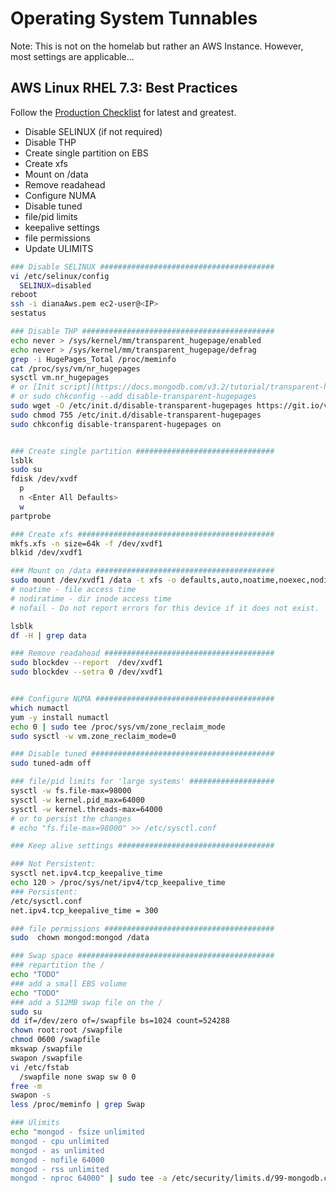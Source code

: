 # Operating System Tunnables

Note: This is not on the homelab but rather an AWS Instance. However, most settings are applicable...

## AWS Linux RHEL 7.3: Best Practices

Follow the [Production Checklist](https://docs.mongodb.com/v3.2/administration/production-checklist-operations/) for latest and greatest.

- Disable SELINUX (if not required)
- Disable THP
- Create single partition on EBS
- Create xfs
- Mount on /data
- Remove readahead
- Configure NUMA
- Disable tuned
- file/pid limits
- keepalive settings
- file permissions
- Update ULIMITS

```bash
### Disable SELINUX #######################################
vi /etc/selinux/config
  SELINUX=disabled
reboot
ssh -i dianaAws.pem ec2-user@<IP>
sestatus

### Disable THP ###########################################
echo never > /sys/kernel/mm/transparent_hugepage/enabled
echo never > /sys/kernel/mm/transparent_hugepage/defrag
grep -i HugePages_Total /proc/meminfo
cat /proc/sys/vm/nr_hugepages
sysctl vm.nr_hugepages
# or [Init script](https://docs.mongodb.com/v3.2/tutorial/transparent-huge-pages/)
# or sudo chkconfig --add disable-transparent-hugepages
sudo wget -O /etc/init.d/disable-transparent-hugepages https://git.io/viv32
sudo chmod 755 /etc/init.d/disable-transparent-hugepages
sudo chkconfig disable-transparent-hugepages on


### Create single partition ###############################
lsblk
sudo su
fdisk /dev/xvdf
  p
  n <Enter All Defaults>
  w
partprobe

### Create xfs ############################################
mkfs.xfs -n size=64k -f /dev/xvdf1
blkid /dev/xvdf1

### Mount on /data ########################################
sudo mount /dev/xvdf1 /data -t xfs -o defaults,auto,noatime,noexec,nodiratime,nofail
# noatime - file access time
# nodiratime - dir inode access time
# nofail - Do not report errors for this device if it does not exist.

lsblk
df -H | grep data

### Remove readahead ######################################
sudo blockdev --report  /dev/xvdf1
sudo blockdev --setra 0 /dev/xvdf1


### Configure NUMA ########################################
which numactl
yum -y install numactl
echo 0 | sudo tee /proc/sys/vm/zone_reclaim_mode
sudo sysctl -w vm.zone_reclaim_mode=0

### Disable tuned #########################################
sudo tuned-adm off

### file/pid limits for 'large systems' ###################
sysctl -w fs.file-max=98000
sysctl -w kernel.pid_max=64000
sysctl -w kernel.threads-max=64000
# or to persist the changes
# echo "fs.file-max=98000" >> /etc/sysctl.conf

### Keep alive settings ###################################

### Not Persistent:
sysctl net.ipv4.tcp_keepalive_time
echo 120 > /proc/sys/net/ipv4/tcp_keepalive_time
### Persistent:
/etc/sysctl.conf
net.ipv4.tcp_keepalive_time = 300

### file permissions ######################################
sudo  chown mongod:mongod /data

### Swap space ############################################
### repartition the /
echo "TODO"
### add a small EBS volume
echo "TODO"
### add a 512MB swap file on the /
sudo su
dd if=/dev/zero of=/swapfile bs=1024 count=524288
chown root:root /swapfile
chmod 0600 /swapfile
mkswap /swapfile
swapon /swapfile
vi /etc/fstab
  /swapfile none swap sw 0 0
free -m
swapon -s
less /proc/meminfo | grep Swap

### Ulimits
echo "mongod - fsize unlimited
mongod - cpu unlimited
mongod - as unlimited
mongod - nofile 64000
mongod - rss unlimited
mongod - nproc 64000" | sudo tee -a /etc/security/limits.d/99-mongodb.conf
```